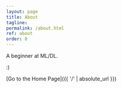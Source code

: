 ```yaml
---
layout: page
title: About
tagline: 
permalink: /about.html
ref: about
order: 0
---
```


<!--_The beginning of a long journey_-->

A beginner at ML/DL.

:)

[Go to the Home Page]({{ '/' | absolute_url }})

